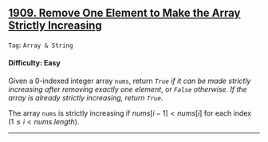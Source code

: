 ## [1909. Remove One Element to Make the Array Strictly Increasing](https://leetcode.com/problems/remove-one-element-to-make-the-array-strictly-increasing)

```Tag```: ```Array & String```

#### Difficulty: Easy

Given a 0-indexed integer array ```nums```, return _```True``` if it can be made strictly increasing after removing exactly one element_, or _```False``` otherwise. If the array is already strictly increasing, return ```True```_.

The array ```nums``` is strictly increasing if $nums[i - 1] \lt nums[i]$ for each index ($1 \le i \lt nums.length$).

---
